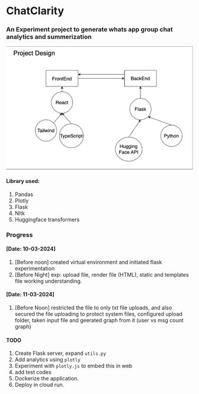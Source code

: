# ChatClarity

### An Experiment project to generate whats app group chat analytics and summerization
![Design](diagrams/super_higher_level_design.png)








#### Library used:
1. Pandas
2. Plotly
3. Flask
4. Nltk
5. Huggingface transformers


### Progress
#### [Date: 10-03-2024] 
1. [Before noon] created virtual environment and initiated flask experimentation
2. [Before Night] exp: upload file, render file (HTML), static and templates file working understanding.

#### [Date: 11-03-2024]
1. [Before Noon] restricted the file to only txt file uploads, and also secured the file uploading to protect system files, configured upload folder, taken input file and geerated graph from it (user vs msg count graph)

#### TODO
1. Create Flask server, expand `utils.py`
2. Add analytics using `plotly`
3. Experiment with `plotly.js` to embed this in web
4. add test codes
5. Dockerize the application.
6. Deploy in cloud run.